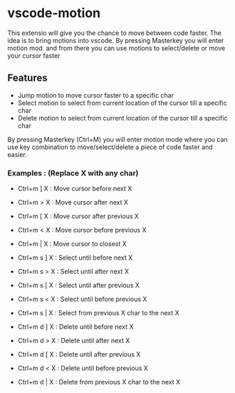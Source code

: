 # vscode-motion

This extensio will give you the chance to move between code faster. The idea is to bring motions into vscode. By pressing Masterkey you will enter motion mod. and from there you can use motions to select/delete or move your cursor faster

## Features

 - Jump motion to move cursor faster to a specific char 
 - Select motion to select from current location of  the cursor till a specific char 
 - Delete motion to select from current location of  the cursor till a specific char 

By pressing Masterkey (Ctrl+M) you will enter motion mode where you can use key combination to move/select/delete a piece of code faster and easier.


### Examples : (Replace X with any char)

 - Ctrl+m ] X : Move cursor before next X
 - Ctrl+m > X : Move cursor after next X

 - Ctrl+m [ X : Move cursor after previous X
 - Ctrl+m < X : Move cursor before previous X
 
 - Ctrl+m | X : Move cursor to closest X
 

 - Ctrl+m s ] X : Select until before next X
 - Ctrl+m s > X : Select until after next X

 - Ctrl+m s [ X : Select until after previous X
 - Ctrl+m s < X : Select until before previous X
 
 - Ctrl+m s | X : Select from previous X char to the next X

 - Ctrl+m d ] X : Delete until before next X
 - Ctrl+m d > X : Delete until after next X

 - Ctrl+m d [ X : Delete until after previous X
 - Ctrl+m d < X : Delete until before previous X
 
 - Ctrl+m d | X : Delete from previous X char to the next X